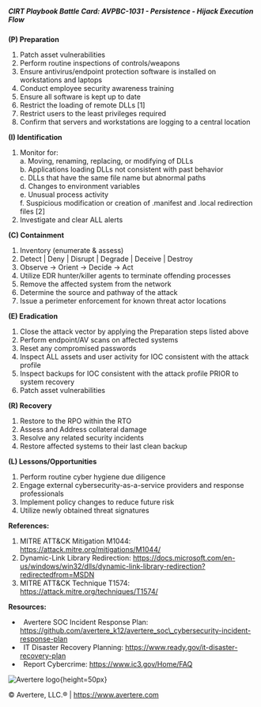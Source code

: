 ##### CIRT Playbook Battle Card: **AVPBC-1031 - Persistence - Hijack Execution Flow**

**(P) Preparation**

1.  Patch asset vulnerabilities
2.  Perform routine inspections of controls/weapons
3.  Ensure antivirus/endpoint protection software is installed on workstations and laptops
4.  Conduct employee security awareness training
5.  Ensure all software is kept up to date
6.  Restrict the loading of remote DLLs \[1\]
7.  Restrict users to the least privileges required
8.  Confirm that servers and workstations are logging to a central location

**(I) Identification**

1.  Monitor for:  
    a. Moving, renaming, replacing, or modifying of DLLs  
    b. Applications loading DLLs not consistent with past behavior  
    c. DLLs that have the same file name but abnormal paths  
    d. Changes to environment variables  
    e. Unusual process activity  
    f. Suspicious modification or creation of .manifest and .local redirection files \[2\]
2.  Investigate and clear ALL alerts

**(C) Containment**

1.  Inventory (enumerate & assess)
2.  Detect | Deny | Disrupt | Degrade | Deceive | Destroy
3.  Observe -> Orient -> Decide -> Act
4.  Utilize EDR hunter/killer agents to terminate offending processes
5.  Remove the affected system from the network
6.  Determine the source and pathway of the attack
7.  Issue a perimeter enforcement for known threat actor locations

**(E) Eradication**

1.  Close the attack vector by applying the Preparation steps listed above
2.  Perform endpoint/AV scans on affected systems
3.  Reset any compromised passwords
4.  Inspect ALL assets and user activity for IOC consistent with the attack profile
5.  Inspect backups for IOC consistent with the attack profile PRIOR to system recovery
6.  Patch asset vulnerabilities

**(R) Recovery**

1.  Restore to the RPO within the RTO
2.  Assess and Address collateral damage
3.  Resolve any related security incidents
4.  Restore affected systems to their last clean backup

**(L) Lessons/Opportunities**

1.  Perform routine cyber hygiene due diligence
2.  Engage external cybersecurity-as-a-service providers and response professionals
3.  Implement policy changes to reduce future risk
4.  Utilize newly obtained threat signatures

**References:**

1.  MITRE ATT&CK Mitigation M1044: https://attack.mitre.org/mitigations/M1044/
2.  Dynamic-Link Library Redirection: https://docs.microsoft.com/en-us/windows/win32/dlls/dynamic-link-library-redirection?redirectedfrom=MSDN
3.  MITRE ATT&CK Technique T1574: https://attack.mitre.org/techniques/T1574/

**Resources:**

*    Avertere SOC Incident Response Plan: https://github.com/avertere_k12/avertere_soc\_cybersecurity-incident-response-plan
*    IT Disaster Recovery Planning: https://www.ready.gov/it-disaster-recovery-plan
*    Report Cybercrime: https://www.ic3.gov/Home/FAQ

![Avertere logo](https://example.com/averttere-logo.jpg){height=50px}

  
© Avertere, LLC.® | https://www.avertere.com
